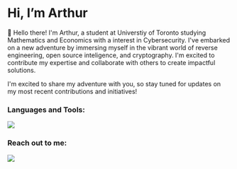 # Hi, I’m Arthur



👋 Hello there! I'm Arthur, a student at Universtiy of Toronto studying Mathematics and Economics with a interest in Cybersecurity. I've embarked on a new adventure by immersing myself in the vibrant world of reverse engineering, open source inteligence, and cryptography. I'm excited to contribute my expertise and collaborate with others to create impactful solutions. 

I'm excited to share my adventure with you, so stay tuned for updates on my most recent contributions and initiatives!


<h3 align="left">Languages and Tools:</h3>

<p align="left">
  <a href="https://skillicons.dev">
    <img src="https://skillicons.dev/icons?i=python,bash,c,linux,lua,git,vim,html,css" />
  </a>
</p>

<h3 align="left">Reach out to me:</h3>
<p align="left">
<a href="https://www.linkedin.com/in/arthur-lee-yu" target="blank"><img src="https://skillicons.dev/icons?i=linkedin" /></a> 
</p>

